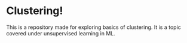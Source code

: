 # Clustering!
This is a repository made for exploring basics of clustering.
It is a topic covered under unsupervised learning in ML.
